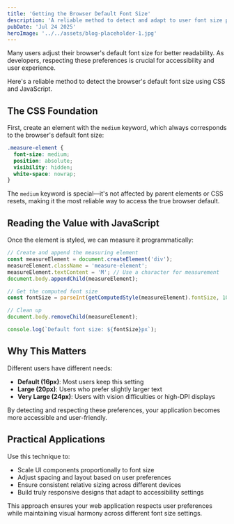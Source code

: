 ```yaml
---
title: 'Getting the Browser Default Font Size'
description: 'A reliable method to detect and adapt to user font size preferences in web applications.'
pubDate: 'Jul 24 2025'
heroImage: '../../assets/blog-placeholder-1.jpg'
---
```


Many users adjust their browser's default font size for better readability. As developers, respecting these preferences is crucial for accessibility and user experience.

Here's a reliable method to detect the browser's default font size using CSS and JavaScript.

## The CSS Foundation

First, create an element with the `medium` keyword, which always corresponds to the browser's default font size:

```css
.measure-element {
  font-size: medium;
  position: absolute;
  visibility: hidden;
  white-space: nowrap;
}
```

The `medium` keyword is special—it's not affected by parent elements or CSS resets, making it the most reliable way to access the true browser default.

## Reading the Value with JavaScript

Once the element is styled, we can measure it programmatically:

```javascript
// Create and append the measuring element
const measureElement = document.createElement('div');
measureElement.className = 'measure-element';
measureElement.textContent = 'M'; // Use a character for measurement
document.body.appendChild(measureElement);

// Get the computed font size
const fontSize = parseInt(getComputedStyle(measureElement).fontSize, 10);

// Clean up
document.body.removeChild(measureElement);

console.log(`Default font size: ${fontSize}px`);
```

## Why This Matters

Different users have different needs:

- **Default (16px)**: Most users keep this setting
- **Large (20px)**: Users who prefer slightly larger text  
- **Very Large (24px)**: Users with vision difficulties or high-DPI displays

By detecting and respecting these preferences, your application becomes more accessible and user-friendly.

## Practical Applications

Use this technique to:

- Scale UI components proportionally to font size
- Adjust spacing and layout based on user preferences
- Ensure consistent relative sizing across different devices
- Build truly responsive designs that adapt to accessibility settings

This approach ensures your web application respects user preferences while maintaining visual harmony across different font size settings.